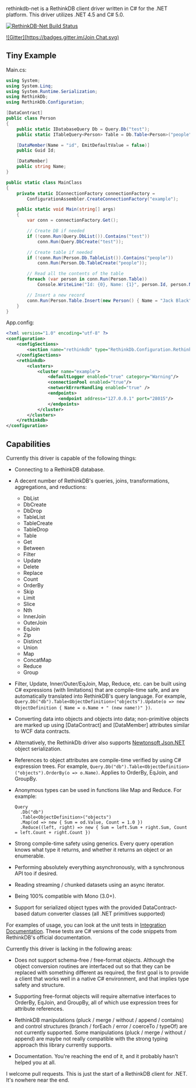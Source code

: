 rethinkdb-net is a RethinkDB client driver written in C# for the .NET platform.  This driver utilizes .NET 4.5 and C# 5.0.

<a href="http://teamcity.codebetter.com/viewType.html?buildTypeId=bt991&guest=1"><img src="http://teamcity.codebetter.com/app/rest/builds/buildType:(id:bt991)/statusIcon" alt="RethinkDB-Net Build Status"/></a>

[![Gitter](https://badges.gitter.im/Join Chat.svg)](https://gitter.im/mfenniak/rethinkdb-net?utm_source=badge&utm_medium=badge&utm_campaign=pr-badge&utm_content=badge)

Tiny Example
------------

Main.cs:

```c#
using System;
using System.Linq;
using System.Runtime.Serialization;
using RethinkDb;
using RethinkDb.Configuration;

[DataContract]
public class Person
{
    public static IDatabaseQuery Db = Query.Db("test");
    public static ITableQuery<Person> Table = Db.Table<Person>("people");

    [DataMember(Name = "id", EmitDefaultValue = false)]
    public Guid Id;

    [DataMember]
    public string Name;
}

public static class MainClass
{
    private static IConnectionFactory connectionFactory =
        ConfigurationAssembler.CreateConnectionFactory("example");

    public static void Main(string[] args)
    {
        var conn = connectionFactory.Get();

        // Create DB if needed
        if (!conn.Run(Query.DbList()).Contains("test"))
            conn.Run(Query.DbCreate("test"));

        // Create table if needed
        if (!conn.Run(Person.Db.TableList()).Contains("people"))
            conn.Run(Person.Db.TableCreate("people"));

        // Read all the contents of the table
        foreach (var person in conn.Run(Person.Table))
            Console.WriteLine("Id: {0}, Name: {1}", person.Id, person.Name);

        // Insert a new record
        conn.Run(Person.Table.Insert(new Person() { Name = "Jack Black" }));
    }
}
```

App.config:

```xml
<?xml version="1.0" encoding="utf-8" ?>
<configuration>
    <configSections>
        <section name="rethinkdb" type="RethinkDb.Configuration.RethinkDbClientSection, RethinkDb"/>
    </configSections>
    <rethinkdb>
        <clusters>
            <cluster name="example">
                <defaultLogger enabled="true" category="Warning"/>
                <connectionPool enabled="true"/>
                <networkErrorHandling enabled="true" />
                <endpoints>
                    <endpoint address="127.0.0.1" port="28015"/>
                </endpoints>
            </cluster>
        </clusters>
    </rethinkdb>
</configuration>
```

Capabilities
------------

Currently this driver is capable of the following things:
  
  * Connecting to a RethinkDB database.

  * A decent number of RethinkDB's queries, joins, transformations, aggregations, and reductions:

    * DbList
    * DbCreate
    * DbDrop
    * TableList
    * TableCreate
    * TableDrop
    * Table
    * Get
    * Between
    * Filter
    * Update
    * Delete
    * Replace
    * Count
    * OrderBy
    * Skip
    * Limit
    * Slice
    * Nth
    * InnerJoin
    * OuterJoin
    * EqJoin
    * Zip
    * Distinct
    * Union
    * Map
    * ConcatMap
    * Reduce
    * Group

  * Filter, Update, Inner/Outer/EqJoin, Map, Reduce, etc. can be built using C# expressions (with limitations) that are compile-time safe, and are automatically translated into RethinkDB's query language.  For example, `Query.Db("db").Table<ObjectDefinition>("objects").Update(o => new ObjectDefinition { Name = o.Name + " (new name!)" })`.

  * Converting data into objects and objects into data; non-primitive objects are marked up using [DataContract] and [DataMember] attributes similar to WCF data contracts.

  * Alternatively, the RethinkDb driver also supports [Newtonsoft Json.NET](https://github.com/mfenniak/rethinkdb-net/wiki/Newtonsoft-Serialization) object serialization.

  * References to object attributes are compile-time verified by using C# expression trees.  For example, `Query.Db("db").Table<ObjectDefinition>("objects").OrderBy(o => o.Name)`.  Applies to OrderBy, EqJoin, and GroupBy.

  * Anonymous types can be used in functions like Map and Reduce.  For example:
    ```
    Query
      .Db("db")
      .Table<ObjectDefinition>("objects")
      .Map(od => new { Sum = od.Value, Count = 1.0 })
      .Reduce((left, right) => new { Sum = left.Sum + right.Sum, Count = left.Count + right.Count })
    ```

  * Strong compile-time safety using generics.  Every query operation knows what type it returns, and whether it returns an object or an enumerable.

  * Performing absolutely everything asynchronously, with a synchronous API too if desired.

  * Reading streaming / chunked datasets using an async iterator.

  * Being 100% compatible with Mono (3.0+).

  * Support for serialized object types with the provided DataContract-based datum converter classes (all .NET primitives supported)

For examples of usage, you can look at the unit tests in [Integration Documentation](https://github.com/mfenniak/rethinkdb-net/tree/master/rethinkdb-net-test/Integration/Documentation).  These tests are C# versions of the code snippets from RethinkDB's official documentation.

Currently this driver is lacking in the following areas:

  * Does not support schema-free / free-format objects.  Although the object conversion routines are interfaced out so that they can be replaced with something different as required, the first goal is to provide a client that works well in a native C# environment, and that implies type safety and structure.

  * Supporting free-format objects will require alternative interfaces to OrderBy, EqJoin, and GroupBy, all of which use expression trees for attribute references.

  * RethinkDB manipulations (pluck / merge / without / append / contains) and control structures (branch / forEach / error / coerceTo / typeOf) are not currently supported.  Some manipulations (pluck / merge / without / append) are maybe not really compatible with the strong typing approach this library currently supports.

  * Documentation.  You're reaching the end of it, and it probably hasn't helped you at all.


I welcome pull requests.  This is just the start of a RethinkDB client for .NET.  It's nowhere near the end.
